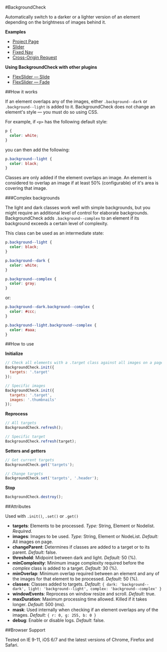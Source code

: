 #BackgroundCheck

Automatically switch to a darker or a lighter version of an element depending on the brightness of images behind it.

**Examples**

+ [Project Page](http://kennethcachia.com/background-check/)
+ [Slider](http://kennethcachia.com/background-check/slider.html)
+ [Fixed Nav](http://kennethcachia.com/background-check/fixed-nav.html)
+ [Cross-Origin Request](http://www.kennethcachia.com/background-check/cross-origin.html)

**Using BackgroundCheck with other plugins**

+ [FlexSlider &mdash; Slide](http://www.kennethcachia.com/background-check/third-party/flexslider.html)
+ [FlexSlider &mdash; Fade](http://www.kennethcachia.com/background-check/third-party/flexslider-fade.html)

##How it works

If an element overlaps any of the images, either `.background--dark` or `.background--light` is added to it. BackgroundCheck does not change an element's style &mdash; you must do so using CSS.

For example, if `<p>` has the following default style:

```css
p {
  color: white;
}
```

you can then add the following:

```css
p.background--light {
  color: black;
}
```

Classes are only added if the element overlaps an image. An element is considered to overlap an image if at least 50% (configurable) of it's area is covering that image.

###Complex backgrounds

The light and dark classes work well with simple backgrounds, but you might require an additional level of control for elaborate backgrounds. BackgroundCheck adds `.background--complex` to an element if its background exceeds a certain level of complexity.

This class can be used as an intermediate state:

```css
p.background--light {
  color: black;
}

p.background--dark {
  color: white;
}

p.background--complex {
  color: gray;
}
```

or:

```css
p.background--dark.background--complex {
  color: #ccc;
}

p.background--light.background--complex {
  color: #aaa;
}
```

##How to use

**Initialize**

```javascript
// Check all elements with a .target class against all images on a page
BackgroundCheck.init({
  targets: '.target'
});

// Specific images
BackgroundCheck.init({
  targets: '.target',
  images: '.thumbnails'
});
```

**Reprocess**

```javascript
// All targets
BackgroundCheck.refresh();

// Specific target
BackgroundCheck.refresh(target);
```

**Setters and getters**

```javascript
// Get current targets
BackgroundCheck.get('targets');

// Change targets
BackgroundCheck.set('targets', '.header');
```

**Stop**

```javascript
BackgroundCheck.destroy();
```

##Attributes

Used with `.init()`, `.set()` or `.get()`

+ **targets**: Elements to be processed. *Type:* String, Element or Nodelist. *Required*.
+ **images**: Images to be used. *Type:* String, Element or NodeList. *Default:* All images on page.
+ **changeParent**: Determines if classes are added to a target or to its parent. *Default:* false.
+ **threshold**: Midpoint between dark and light. *Default:* 50 (%).
+ **minComplexity**: Minimum image complexity required before the *complex* class is added to a target. *Default:* 30 (%).
+ **minOverlap**: Minimum overlap required between an element and any of the images for that element to be processed. *Default:* 50 (%).
+ **classes**: Classes added to targets. *Default:* `{ dark: 'background--dark', light: 'background--light', complex: 'background--complex' }`
+ **windowEvents**: Reprocess on window resize and scroll. *Default:* true.
+ **maxDuration**: Maximum processing time allowed. Killed if it takes longer. *Default:* 500 (ms).
+ **mask**: Used internally when checking if an element overlaps any of the images. *Default:* `{ r: 0, g: 255, b: 0 }`
+ **debug**: Enable or disable logs. *Default*: false.

##Browser Support

Tested on IE 9-11, iOS 6/7 and the latest versions of Chrome, Firefox and Safari.